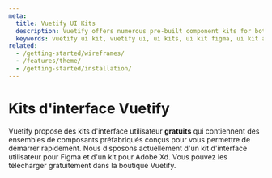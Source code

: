 ```yaml
---
meta:
  title: Vuetify UI Kits
  description: Vuetify offers numerous pre-built component kits for both Figma and Adobe Xd. Kickstart your next application today.
  keywords: vuetify ui kit, vuetify ui, ui kits, ui kit figma, ui kit adobe xd
related:
  - /getting-started/wireframes/
  - /features/theme/
  - /getting-started/installation/
---
```


# Kits d'interface Vuetify

Vuetify propose des kits d'interface utilisateur **gratuits** qui contiennent des ensembles de composants préfabriqués conçus pour vous permettre de démarrer rapidement. Nous disposons actuellement d'un kit d'interface utilisateur pour Figma et d'un kit pour Adobe Xd. Vous pouvez les télécharger gratuitement dans la boutique Vuetify.

<vuetify-ui-kits />

<backmatter />
